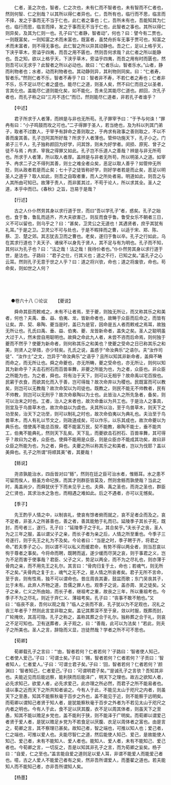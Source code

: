 <!-- { "loadSidebar": true } -->
　　仁者，圣之次也，智者，仁之次也，未有仁而不智者也，未有智而不仁者也，然则何智、仁之别哉？以其所以得仁者异也。仁，吾所有也，临行而不思，临言而不择，发之于事而无不当于仁也，此仁者之事也；仁，吾所未有也，吾能知其为仁也，临行而思，临言而择，发之于事而无不当于仁也，此智者之事也。其所以得仁则异矣，及其为仁则一也。孔子曰“仁者静，智者动”，何也？曰：譬今有二贾也，一则既富矣，一则知富之术而未富也，既富者，虽焚舟折车无事于贾可也，知富之术而未富者，则不得无事也。此仁智之所以异其动静也。吾之仁，足以上格乎天，下浃乎草木，旁溢乎四夷，而吾之用不匮也，然则吾何求哉？此仁者之所以能静也。吾之知，欲以上格乎天，下浃乎草木，旁溢乎四夷，而吾之用有时而匮也，然则吾可以无求乎？此智者之所以必动也。故曰：“仁者乐山，智者乐水。”山者，静而利物者也；水者，动而利物者也。其动静则异，其利物则同矣。曰：“仁者寿，智者乐。”然则仁者不乐，智者不寿乎？曰：智者非不寿，不若仁者之寿也；仁者非不乐，乐不足以尽仁者之盛也。能尽仁之道，则圣人矣，然不曰仁而目之以圣者，言其化也。盖能尽仁道则能化矣，如不能化，吾未见其能尽仁道也。颜回，次孔子者也，而孔子称之曰“三月不违仁”而已，然则能尽仁道者，非若孔子者谁乎？

　　【中述】

　　君子所求于人者薄，而辨是与非也无所苟。孔子罪宰予曰：“于予与何诛！”罪冉有曰：“小子鸣鼓而攻之可也。”二子得罪于圣人，若当绝也，及为科以列其门弟子，取者不过数人，于宰予有辞命之善则取之，于冉求有政事之善则取之，不以不善而废其善。孔子岂阿其所好哉？所求于人者薄也。管仲功施天下，孔子小之。门弟子三千人，孔子独称颜回为好学，问其馀，则未为好学者。闵损、原宪、曾子之徒不与焉；冉求、宰我之得罪又如此。孔子岂不乐道人之善哉？辨是与非无所苟也。所求于人者薄，所以取人者厚。盖辨是与非者无所苟，所以明圣人之道。如宰予、冉求二子之不得列其善，则士之难全者众矣，恶足以取人善乎？如管仲无所贬，则从政者若是而止矣；七十子之徒皆称好学，则好学者若是而止矣，恶足以明圣人之道乎？取人如此，则吾之自取者重，而人之所处者易。明道如此，则吾之与人其所由可知已。故薄于责人，而非匿其过，不苟于论人，所以求其全。圣人之道，本乎中而已。《春秋》之旨，岂易于是哉？

　　【行述】

　　古之人仆仆然劳其身以求行道于世，而曰“吾以学孔子”者，惑矣。孔子之始也，食于鲁，鲁乱而适齐，齐大夫欲害己，则反而食乎鲁。鲁受女乐不朝者三日，义不可以留也，则乌乎之？曰：“甚矣，卫灵公之无道也！其遇贤者，庶乎其犹有礼耳。”于是之卫。卫灵公不可与处也，于是不暇择而之曹，以适于宋、郑、陈、蔡、卫、楚之郊。其志犹去卫而之曹也。老矣，遂归于鲁以卒。孔子之行如此，乌在其求行道也？夫天子、诸侯不以身先于贤人，其不足与有为明也。孔子而不知，其何以为孔子也？曰：“沽之哉！沽之哉！我待价者也。”仆仆然劳其身以求行道于世，是沽也。子路曰：“君子之仕，行其义也；道之不行，已知之矣。”盖孔子之心云耳。然则孔子无意于世之人乎？曰：道之将兴欤，命也；道之将废欤，命也。苟命矣，则如世之人何？ 
　

　




　

　
●卷六十八
◎论议
　　【夔说】

　　舜命其臣而敕戒之，未有不让者焉，至于夔，则独无所让，而又称其乐之和美者，何也？夫禹、垂、益、伯夷、龙，皆新命者也，故畴于众臣而后命之，而皆有让矣。弃、契、皋陶、夔当是时，盖已为是官，因命是五人者而敕戒之焉耳，故独无所让也。孔氏曰禹、垂、益、伯夷、夔、龙皆新命者，盖失之矣。圣人之聪明虽大过于人，然未尝自用聪明也。故舜之命此九人者，未尝不咨而后命焉，则何独于夔而不然乎？使夔为新命者，则何称其乐之和美也？使夔之受命之日已称其乐之和美，则贤人之举措，亦少轻矣。孔氏之说，盖惑于“命汝典乐”之语尔。夫“汝作司徒”、“汝作士”之文，岂异于“命汝典乐”之语乎？且所以知其非新命者，盖舜不畴而命之，而无所让也。舜之命夔也，亦无所畴，夔之受命也，亦无所让，则何以知其为新命乎？夫击石拊石而百兽率舞，非夔之所能为也，为之者，众臣也。非众臣之所能为也，为之者，舜也。将有治于天下，则可以无相乎？故命禹以宅百揆也。民窘于衣食，而欲其化而入于善，岂可得哉？故次命弃以为稷也。民既富而可以教矣，则岂可以无教哉？故次命契以为司徒也。既教之，则民不能无不帅教者，民有不帅教，则岂可以无刑乎？故次命皋陶以为士也。此皆治人之所先急者，备矣，则可以治末之时也。工者，治人之末者也，故次命垂以为共工也。于是治人之事具，则宜及于鸟兽草木也，故次命益以为虞也。夫其所以治，至于鸟兽草木，则天下之功至矣，治天下之功至，则可以制礼之时也，故次命伯夷以为典礼也。夫治至于鸟兽草木，而人有礼以节文之，则政道成矣，可以作乐，以乐其成也，故次命夔以为典乐也。借使禹不能总百揆，稷不能富万民，契不能教，皋陶不能士，垂不能共工，伯夷不能典礼，然则天下乱矣。天下乱，而夔欲击石拊石、百兽率舞，其可得乎？故曰为之者，众臣也。使舜不能用是众臣，则是众臣亦不能成其功矣，故曰非众臣之所能为也，为之者，舜也。夫夔之所以称其乐之和美者，岂以为伐耶？盖以美舜也。孔子之所谓“将顺其美”者，其夔哉！

　　【鲧说】

　　尧咨孰能治水，四岳皆对曰“鲧”，然则在廷之臣可治水者，惟鲧耳。水之患不可留而俟人，鲧虽方命圮族，而其才则群臣皆莫及，然则舍鲧而孰使哉？当此之时，禹盖尚少，而舜犹伏于下而未见乎上也。夫舜、禹之圣也，而尧之圣也，群臣之仁贤也，其求治水之急也，而相遇之难如此。后之不遇者，亦可以无憾矣。

　　【季子】

　　先王酌乎人情之中，以制丧礼，使哀有馀者俯而就之，哀不足者企而及之。哀不足者，非圣人之所甚善也，善之者，善其能勉于礼而已。延陵季子其长子死，既封，而号者三，遂行。孔子曰：“延陵季子之于礼，其合矣乎。”夫长子之丧，圣人为之三年之服，盖以谓父子之亲，而长子者为亲之后，人情之所至重也。今季子三号遂行，则于先王之礼为不及矣。今论者曰：“当是之时，季子聘于齐，将君之命。”若夫季子之心，则以谓不可以私义而缓君命，有势不得以两全者，则当忍哀以徇于尊者之事矣。今将命而聘，既聘而返，遂少缓而尽哭之哀，则于事君之义，岂为不足而害于使事哉？君臣、父子之义，势足以两全，而不为之尽礼也，则亦薄于骨肉之亲，而不用先王之礼尔。其言曰：“骨肉归复于土，命也；若魂气，则无所不之矣。”夫骨肉之复于土，魂气之无不之，是人情之所哀者矣。君子无所不言命，至于丧，则有性焉，独不可以谓命也。昔庄周丧其妻，鼓盆而歌；东门吴丧其子，比于未有。此弃人齐物之道，吾儒之罪人也。观季子之说，盖亦周、吴之徒矣。父子之亲，仁义之所由始，而长子者，继祖考之重，故丧之三年，所以重祖考也。今季子不为之尽礼，则近于弃仁义、薄祖考矣。孔子曰：“丧事不敢不勉也。”又曰：“临丧不哀，吾何以观之哉？”临人之丧而不哀，孔子犹以为不足观也，况礼之丧三年者乎？然则此言宜非取之矣。盖记其葬深不至于泉，敛以时服，既葬而封，广轮掩坎，其高可隐。孔子之称之，盖称其葬之合于礼尔。独称葬之合于礼，则哀之不足可知也。卫有送葬者，夫子观之，曰：“善哉，此可以为法矣！”若此，则夫子之所美也。圣人之言，辞隐而义显，岂徒然哉？学者之所不可不思也。

　　【荀卿】

　　荀卿载孔子之言曰：“‘由，智者若何？仁者若何？’子路曰：‘智者使人知己，仁者使人爱己。’子曰：‘可谓士矣。’子曰：‘赐，智者若何？仁者若何？’子贡曰：‘智者知人，仁者爱人。’子曰：‘可谓士君子矣。’子曰：‘回，智者若何？仁者若何？’颜渊曰：‘智者知己，仁者爱己。’子曰：‘可谓明君子矣。’”是诚孔子之言欤？吾知其非也。夫能近见而后能远察，能利狭而后能泽广，明天下之理也。故古之欲知人者，必先求知己，欲爱人者，必先求爱己，此亦理之所必然，而君子之所不能易者也。请以事之近而天下之所共知者谕之。今有人于此，不能见太山于咫尺之内者，则虽天下之至愚，知其不能察秋毫于百步之外也，盖不能见于近，则不能察于远明矣。而荀卿以谓知己者贤于知人者，是犹能察秋毫于百步之外者为不若见太山于咫尺之内者之明也。今有人于此，食不足以厌其腹，衣不足以周其体者，则虽天下之至愚，知其不能以赡足乡党也，盖不能利于狭，则不能泽于广明矣。而荀卿以谓爱己者贤于爱人者，是犹以赡足乡党为不若食足以厌腹、衣足以周体者之富也。由是言之，荀卿之言，其不察理已甚矣。故知己者，智之端也，可推以知人也；爱己者，仁之端也，可推以爱人也。夫能尽智仁之道，然后能使人知己、爱己，是故能使人知己、爱己者，未有不能知人、爱人者也。能知人、爱人者，未有不能知己、爱己者也。今荀卿之言，一切反之，吾是以知其非孔子之言，而为荀卿之妄矣。杨子曰：“自爱，仁之至也。”盖言能自爱之道则足以爱人耳，非谓不能爱人而能爱己者也。噫，古之人爱人不能爱己者有之矣，然非吾所谓爱人，而墨翟之道也。若夫能知人而不能知己者，亦非吾所谓知人矣。

　　【杨墨】

